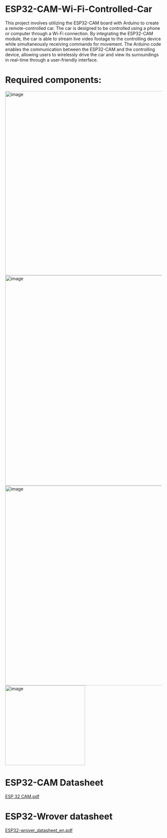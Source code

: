 # ESP32-CAM-Wi-Fi-Controlled-Car
This project involves utilizing the ESP32-CAM board with Arduino to create a remote-controlled car. The car is designed to be controlled using a phone or computer through a Wi-Fi connection. By integrating the ESP32-CAM module, the car is able to stream live video footage to the controlling device while simultaneously receiving commands for movement. The Arduino code enables the communication between the ESP32-CAM and the controlling device, allowing users to wirelessly drive the car and view its surroundings in real-time through a user-friendly interface.

# Required components:

<img width="593" alt="image" src="https://github.com/bardr98/esp32-cam-Car/assets/91567022/04d4cb88-7ab7-4492-8ff7-f0e39fe94661">

<img width="677" alt="image" src="https://github.com/bardr98/esp32-cam-Car/assets/91567022/6025dacb-204f-4efb-a8df-5785a2f26929">

<img width="643" alt="image" src="https://github.com/bardr98/esp32-cam-Car/assets/91567022/83ae8609-dd7c-4b34-8d72-ec594a0bc87f">

<img width="257" alt="image" src="https://github.com/bardr98/esp32-cam-Car/assets/91567022/d3112459-6bcd-48ea-855c-903e9dfc6084">

# ESP32-CAM Datasheet

[ESP 32 CAM.pdf](https://github.com/bardr98/esp32-cam-Car/files/11477685/ESP.32.CAM.pdf)

# ESP32-Wrover datasheet

[ESP32-wrover_datasheet_en.pdf](https://github.com/bardr98/esp32-cam-Car/files/11477693/ESP32-wrover_datasheet_en.pdf)

